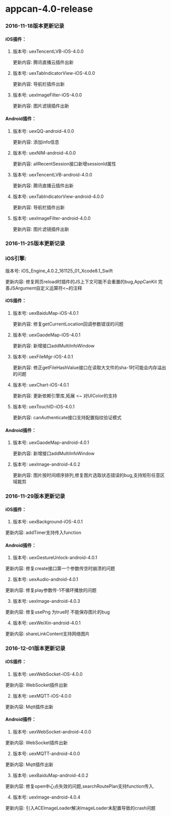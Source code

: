# appcan-4.0-release

### 2016-11-18版本更新记录

#### iOS插件：

1. 版本号: uexTencentLVB-iOS-4.0.0

   更新内容: 腾讯直播云插件出新

2. 版本号: uexTabIndicatorView-iOS-4.0.0

   更新内容: 导航栏插件出新

3. 版本号: uexImageFilter-iOS-4.0.0

   更新内容: 图片滤镜插件出新


#### Android插件：

1. 版本号: uexQQ-android-4.0.0      

   更新内容: 添加info信息

2. 版本号: uexNIM-android-4.0.0

   更新内容: allRecentSession接口新增sessionId属性

3. 版本号: uexTencentLVB-android-4.0.0

   更新内容: 腾讯直播云插件出新

4. 版本号: uexTabIndicatorView-android-4.0.0

   更新内容: 导航栏插件出新

5. 版本号: uexImageFilter-android-4.0.0

   更新内容: 图片滤镜插件出新

### 2016-11-25版本更新记录

### iOS引擎:

版本号: iOS_Engine_4.0.2_161125_01_Xcode8.1_Swift

更新内容: 修复网页reload时插件的JS上下文可能不会重置的bug,AppCanKit 完善JSArgument自定义运算符<~的注释

#### iOS插件：

1. 版本号: uexBaiduMap-iOS-4.0.1

   更新内容: 修复getCurrentLocation回调参数错误的问题

2. 版本号: uexGaodeMap-iOS-4.0.1

   更新内容: 新增接口addMultiInfoWindow

3. 版本号: uexFileMgr-iOS-4.0.1

   更新内容: 修正getFileHashValue接口在读取大文件的sha-1时可能会内存溢出的问题

4. 版本号: uexChart-iOS-4.0.1

   更新内容: 更新依赖引擎库,拓展 <~ 对UIColor的支持

5. 版本号: uexTouchID-iOS-4.0.1

   更新内容: canAuthenticate接口支持配置指纹验证模式

#### Android插件：

1. 版本号: uexGaodeMap-android-4.0.1      

   更新内容: 新增接口addMultiInfoWindow

2. 版本号: uexImage-android-4.0.2

   更新内容: 图片按时间顺序排列,修复图片选取状态错误的bug,支持矩形任意区域裁剪

### 2016-11-29版本更新记录

#### iOS插件：

1. 版本号: uexBackground-iOS-4.0.1

更新内容: addTimer支持传入function


#### Android插件：

1. 版本号: uexGestureUnlock-android-4.0.1

更新内容: 修复create接口第一个参数传空时崩溃的问题

2. 版本号: uexAudio-android-4.0.1

更新内容: 修复play参数传-1不循环播放的问题

3. 版本号: uexImage-android-4.0.3

更新内容: 修复usePng 为true时 不能保存图片的bug

4. 版本号: uexWeiXin-android-4.0.1

更新内容: shareLinkContent支持网络图片

### 2016-12-01版本更新记录

#### iOS插件：

1. 版本号: uexWebSocket-iOS-4.0.0

更新内容: WebSocket插件出新

2. 版本号: uexMQTT-iOS-4.0.0

更新内容: Mqtt插件出新


#### Android插件：

1. 版本号: uexWebSocket-android-4.0.0

更新内容: WebSocket插件出新

2. 版本号: uexMQTT-android-4.0.0

更新内容: Mqtt插件出新

3. 版本号: uexBaiduMap-android-4.0.2

更新内容: 修复open中心点失效的问题,searchRoutePlan支持function传入.

4. 版本号: uexImage-android-4.0.4

更新内容: 引入ACEImageLoader解决ImageLoader未配置导致的crash问题

